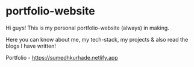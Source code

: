 # portfolio-website

Hi guys! This is my personal portfolio-website (always) in making.

Here you can know about me, my tech-stack, my projects & also read the blogs I have written!

Portfolio - https://sumedhkurhade.netlify.app
